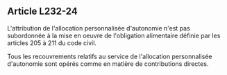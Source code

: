 ## Article L232-24


L'attribution de l'allocation personnalisée d'autonomie n'est pas subordonnée à la mise en oeuvre de
l'obligation alimentaire définie par les articles 205 à 211 du code civil.

Tous les recouvrements relatifs au service de l'allocation personnalisée d'autonomie sont opérés comme en
matière de contributions directes.

